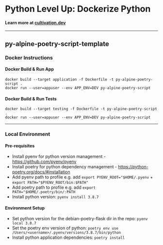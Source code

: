 # Python Level Up: Dockerize Python

#### Learn more at [cultivation.dev](https://cultivation.dev)

---

## py-alpine-poetry-script-template

### Docker Instructions

#### Docker Build & Run App

```
docker build --target application -f Dockerfile -t py-alpine-poetry-script .
docker run --user=appuser --env APP_ENV=DEV py-alpine-poetry-script
```

#### Docker Build & Run Tests

```
docker build --target testing -f Dockerfile -t py-alpine-poetry-script .
docker run --user=appuser --env APP_ENV=DEV py-alpine-poetry-script
```

---

### Local Environment

#### Pre-requisites

- Install pyenv for python version management - https://github.com/pyenv/pyenv
- Install poetry for python dependency management - https://python-poetry.org/docs/#installation
- Add pyenv path to profile e.g. add `export PYENV_ROOT="$HOME/.pyenv` + `export PATH="$PYENV_ROOT/bin:$PATH"`
- Add poetry path to profile e.g. add `export PATH="$HOME/.poetry/bin/:PATH`
- Install python version: `pyenv install 3.8.7`

#### Environment Setup

- Set python version for the debian-poetry-flask dir in the repo: `pyenv local 3.8.7`
- Set the poetry env version of python: `poetry env use /Users/<username>/.pyenv/versions/3.8.7/bin/python`
- Install python application dependencies: `poetry install`